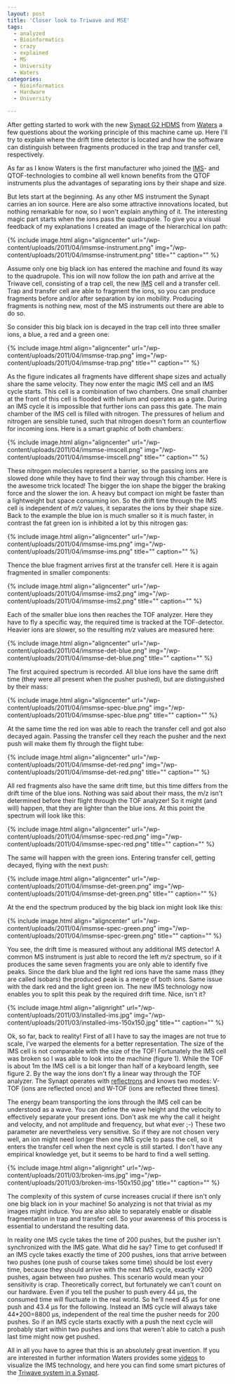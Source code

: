 ```yaml
---
layout: post
title: 'Closer look to Triwave and MSE'
tags:
  - analyzed
  - Bioinformatics
  - crazy
  - explained
  - MS
  - University
  - Waters
categories:
  - Bioinformatics
  - Hardware
  - University

---
```


After getting started to work with the new <a href="http://www.waters.com/waters/promotionDetail.htm?id=10012626">Synapt G2 HDMS</a> from <a href="http://www.waters.com/">Waters</a> a few questions about the working principle of this machine came up. Here I'll try to explain where the drift time detector is located and how the software can distinguish between fragments produced in the trap and transfer cell, respectively.



As far as I know Waters is the first manufacturer who joined the <a href="http://en.wikipedia.org/wiki/Ion-mobility_spectrometry">IMS</a>- and QTOF-technologies to combine all well known benefits from the QTOF instruments plus the advantages of separating ions by their shape and size.

But lets start at the beginning. As any other MS instrument the Synapt carries an ion source. Here are also some attractive innovations located, but nothing remarkable for now, so I won't explain anything of it. The interesting magic part starts when the ions pass the quadrupole. To give you a visual feedback of my explanations I created an image of the hierarchical ion path:

{% include image.html align="aligncenter" url="/wp-content/uploads/2011/04/imsmse-instrument.png" img="/wp-content/uploads/2011/04/imsmse-instrument.png" title="" caption="" %}

Assume only one big black ion has entered the machine and found its way to the quadrupole. This ion will now follow the ion path and arrive at the Triwave cell, consisting of a trap cell, the new <abbr title="ion mobility separation">IMS</abbr> cell and a transfer cell. Trap and transfer cell are able to fragment the ions, so you can produce fragments before and/or after separation by ion mobility. Producing fragments is nothing new, most of the MS instruments out there are able to do so.

So consider this big black ion is decayed in the trap cell into three smaller ions, a blue, a red and a green one:

{% include image.html align="aligncenter" url="/wp-content/uploads/2011/04/imsmse-trap.png" img="/wp-content/uploads/2011/04/imsmse-trap.png" title="" caption="" %}

As the figure indicates all fragments have different shape sizes and actually share the same velocity. They now enter the magic IMS cell and an IMS cycle starts. This cell is a combination of two chambers. One small chamber at the front of this cell is flooded with helium and operates as a gate. During an IMS cycle it is impossible that further ions can pass this gate. The main chamber of the IMS cell is filled with nitrogen. The pressures of helium and nitrogen are sensible tuned, such that nitrogen doesn't form an counterflow for incoming ions. Here is a smart graphic of both chambers:

{% include image.html align="aligncenter" url="/wp-content/uploads/2011/04/imsmse-imscell.png" img="/wp-content/uploads/2011/04/imsmse-imscell.png" title="" caption="" %}

These nitrogen molecules represent a barrier, so the passing ions are slowed done while they have to find their way through this chamber. Here is the awesome trick located! The bigger the ion shape the bigger the braking force and the slower the ion. A heavy but compact ion might be faster than a lightweight but space consuming ion. So the drift time through the IMS cell is independent of <em>m/z</em> values, it separates the ions by their shape size. Back to the example the blue ion is much smaller so it is much faster, in contrast the fat green ion is inhibited a lot by this nitrogen gas:

{% include image.html align="aligncenter" url="/wp-content/uploads/2011/04/imsmse-ims.png" img="/wp-content/uploads/2011/04/imsmse-ims.png" title="" caption="" %}

Thence the blue fragment arrives first at the transfer cell. Here it is again fragmented in smaller components:

{% include image.html align="aligncenter" url="/wp-content/uploads/2011/04/imsmse-ims2.png" img="/wp-content/uploads/2011/04/imsmse-ims2.png" title="" caption="" %}

Each of the smaller blue ions then reaches the TOF analyzer. Here they have to fly a specific way, the required time is tracked at the TOF-detector. Heavier ions are slower, so the resulting <em>m/z</em> values are measured here:

{% include image.html align="aligncenter" url="/wp-content/uploads/2011/04/imsmse-det-blue.png" img="/wp-content/uploads/2011/04/imsmse-det-blue.png" title="" caption="" %}

The first acquired spectrum is recorded. All blue ions have the same drift time (they were all present when the pusher pushed), but are distinguished by their mass:

{% include image.html align="aligncenter" url="/wp-content/uploads/2011/04/imsmse-spec-blue.png" img="/wp-content/uploads/2011/04/imsmse-spec-blue.png" title="" caption="" %}

At the same time the red ion was able to reach the transfer cell and got also decayed again. Passing the transfer cell they reach the pusher and the next push will make them fly through the flight tube:

{% include image.html align="aligncenter" url="/wp-content/uploads/2011/04/imsmse-det-red.png" img="/wp-content/uploads/2011/04/imsmse-det-red.png" title="" caption="" %}

All red fragments also have the same drift time, but this time differs from the drift time of the blue ions. Nothing was said about their mass, the m/z isn't determined before their flight through the TOF analyzer! So it might (and will) happen, that they are lighter than the blue ions. At this point the spectrum will look like this:

{% include image.html align="aligncenter" url="/wp-content/uploads/2011/04/imsmse-spec-red.png" img="/wp-content/uploads/2011/04/imsmse-spec-red.png" title="" caption="" %}

The same will happen with the green ions. Entering transfer cell, getting decayed, flying with the next push:

{% include image.html align="aligncenter" url="/wp-content/uploads/2011/04/imsmse-det-green.png" img="/wp-content/uploads/2011/04/imsmse-det-green.png" title="" caption="" %}

At the end the spectrum produced by the big black ion might look like this:

{% include image.html align="aligncenter" url="/wp-content/uploads/2011/04/imsmse-spec-green.png" img="/wp-content/uploads/2011/04/imsmse-spec-green.png" title="" caption="" %}

You see, the drift time is measured without any additional IMS detector!
A common MS instrument is just able to record the left <em>m/z</em> spectrum, so if it produces the same seven fragments you are only able to identify five peaks. Since the dark blue and the light red ions have the same mass (they are called isobars) the produced peak is a merge of both ions. Same issue with the dark red and the light green ion. The new IMS technology now enables you to split this peak by the required drift time. Nice, isn't it?

{% include image.html align="alignright" url="/wp-content/uploads/2011/03/installed-ims.jpg" img="/wp-content/uploads/2011/03/installed-ims-150x150.jpg" title="" caption="" %}

Ok, so far, back to reality! First of all I have to say the images are not true to scale, I've warped the elements for a better representation. The size of the IMS cell is not comparable with the size of the TOF! Fortunately the IMS cell was broken so I was able to look into the machine (figure 1). While the TOF is about 1m the IMS cell is a bit longer than half of a keyboard length, see figure 2.
By the way the ions don't fly a linear way through the TOF analyzer. The Synapt operates with <a href="http://en.wikipedia.org/wiki/Reflectron">reflectrons</a> and knows two modes: V-TOF (ions are reflected once) and W-TOF (ions are reflected three times). 

The energy beam transporting the ions through the IMS cell can be understood as a wave. You can define the wave height and the velocity to effectively separate your present ions. Don't ask me why the call it height and velocity, and not amplitude and frequency, but what ever ;-)
These two parameter are nevertheless very sensitive. So if they are not chosen very well, an ion might need longer then one IMS cycle to pass the cell, so it enters the transfer cell when the next cycle is still started. I don't have any empirical knowledge yet, but it seems to be hard to find a well setting.

{% include image.html align="alignright" url="/wp-content/uploads/2011/03/broken-ims.jpg" img="/wp-content/uploads/2011/03/broken-ims-150x150.jpg" title="" caption="" %}

The complexity of this system of curse increases crucial if there isn't only one big black ion in your machine! So analyzing is not that trivial as my images might induce. You are also able to separately enable or disable fragmentation in trap and transfer cell. So your awareness of this process is essential to understand the resulting data.


In reality one IMS cycle takes the time of 200 pushes, but the pusher isn't synchronized with the IMS gate. What did he say? Time to get confused! If an IMS cycle takes exactly the time of 200 pushes, ions that arrive between two pushes (one push of course takes some time) should be lost every time, because they should arrive with the next IMS cycle, exactly +200 pushes, again between two pushes. This scenario would mean your sensitivity is crap. Theoretically correct, but fortunately we can't count on our hardware. Even if you tell the pusher to push every 44 &#956;s, the consumed time will fluctuate in the real world. So he'll need 45 &#956;s for one push and 43.4 &#956;s for the following. Instead an IMS cycle will always take 44*200=8800 &#956;s, independent of the real time the pusher needs for 200 pushes. So if an IMS cycle starts exactly with a push the next cycle will probably start within two pushes and ions that weren't able to catch a push last time might now get pushed.


All in all you have to agree that this is an absolutely great invention. If you are interested in further information Waters provides some <a href="http://www.waters.com/waters/nav.htm?cid=10110057">videos</a> to visualize the IMS technology, and here you can find some smart pictures of the <a href="http://www.waters.com/webassets/cms/library/docs/720002156en.pdf">Triwave system in a Synapt</a>.

